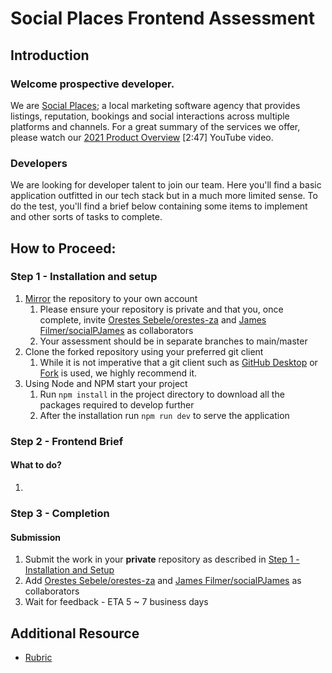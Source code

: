# Social Places Frontend Assessment
##  Introduction
### Welcome prospective developer.
We are [Social Places](https://socialplaces.io); a local marketing software agency that provides
listings, reputation, bookings and social interactions across multiple platforms and channels.
For a great summary of the services we offer, please watch our
[2021 Product Overview](https://www.youtube.com/watch?v=CLQeB5pFpNw) [2:47] YouTube video.

### Developers
We are looking for developer talent to join our team. Here you'll find a
basic application outfitted in our tech stack but in a much more limited sense.
To do the test, you'll find a brief below containing some items to implement
and other sorts of tasks to complete.

## How to Proceed:

### Step 1 - Installation and setup

1. [Mirror](https://docs.github.com/en/repositories/creating-and-managing-repositories/duplicating-a-repository) the repository to your own account
    1. Please ensure your repository is private and that you, once complete, invite [Orestes Sebele/orestes-za](orestes@socialplaces.io) and [James Filmer/socialPJames](james@socialplaces.io) as collaborators
    2. Your assessment should be in separate branches to main/master
2. Clone the forked repository using your preferred git client
    1. While it is not imperative that a git client such as [GitHub Desktop](https://desktop.github.com) or [Fork](https://git-fork.com/) is used,
       we highly recommend it.
3. Using Node and NPM start your project
    1. Run `npm install` in the project directory to download all the packages required to develop further
    2. After the installation run `npm run dev` to serve the application

### Step 2 - Frontend Brief
#### What to do?
1. 

### Step 3 - Completion
#### Submission
1. Submit the work in your **private** repository as described in [Step 1 - Installation and Setup](./.readme/Step%201%20-%20Installation%20and%20setup.md)
2. Add [Orestes Sebele/orestes-za](orestes@socialplaces.io) and [James Filmer/socialPJames](james@socialplaces.io) as collaborators
3. Wait for feedback - ETA 5 ~ 7 business days

## Additional Resource
- [Rubric](./.readme/Additional%20Information%20-%20Rubric.md)
